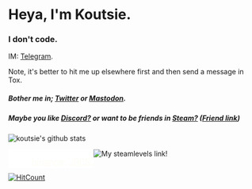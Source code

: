 # Heya, I'm Koutsie. 
### I don't code.

IM: [Telegram](https://t.me/scafizion).

Note, it's better to hit me up elsewhere first and then send a message in Tox.
##### Bother me in; [Twitter](https://twitter.com/notkoutsie) or [Mastodon](https://mastodon.technology/@koutsie).
##### Maybe you like [Discord?](https://dsc.bio/ko) or want to be friends in [Steam?](https://steamcommunity.com/id/koutsie/) ([Friend link](https://s.team/p/pvc-bmhq))


![koutsie's github stats](https://github-readme-stats.vercel.app/api?username=koutsie&show_icons=true&hide_border=true&theme=synthwave)<br>



<a href="https://www.binance.com/en/register?ref=J9CS2OPJ" target="_blank"><img src="sex.svg" alt="Binance" align="left" height="38" ></a>
<a href="https://steamlevels.com/r/k" target="_blank"><img src="https://static.steamlevels.com/img/SteamLevelsGif.gif" alt="My steamlevels link!" align="left" height="38" ></a>

<br><br>



[![HitCount](http://hits.dwyl.com/koutsie/koutsie.svg)](http://hits.dwyl.com/koutsie/koutsie)

